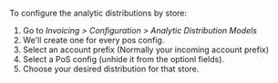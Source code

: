To configure the analytic distributions by store:

1.  Go to *Invoicing \> Configuration \> Analytic Distribution Models*
2.  We'll create one for every pos config.
3.  Select an account prefix (Normally your incoming account prefix)
4.  Select a PoS config (unhide it from the optionl fields).
5.  Choose your desired distribution for that store.
